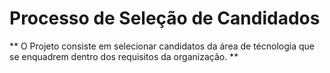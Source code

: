# Processo de Seleção de Candidados

** O Projeto consiste em selecionar candidatos da área de técnologia que se enquadrem dentro dos requisitos da organização. **
